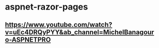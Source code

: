 # aspnet-razor-pages

## https://www.youtube.com/watch?v=uEc4DRQyPYY&ab_channel=MichelBanagouro-ASPNETPRO
